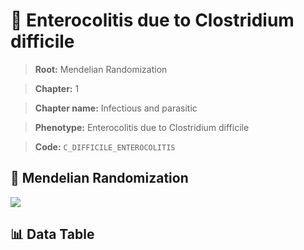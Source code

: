 # 🧪 Enterocolitis due to Clostridium difficile

> **Root:** Mendelian Randomization

> **Chapter:** 1  

> **Chapter name:** Infectious and parasitic

> **Phenotype:** Enterocolitis due to Clostridium difficile  

> **Code:** `C_DIFFICILE_ENTEROCOLITIS`

## 🧬 Mendelian Randomization  

<img src="/MR/Figures/Forward/C_DIFFICILE_ENTEROCOLITIS.png"/>

## 📊 Data Table

<CsvTableMRF src="/public/MR/Data/Forward/C_DIFFICILE_ENTEROCOLITIS.csv"/>
